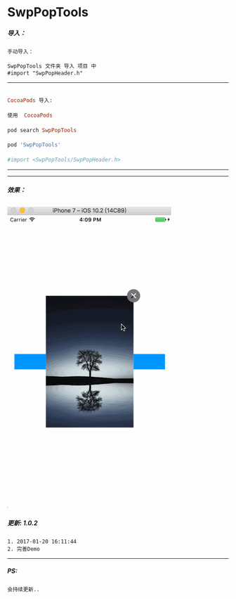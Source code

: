 # SwpPopTools


##### 导入：

```
手动导入：

SwpPopTools 文件夹 导入 项目 中
#import "SwpPopHeader.h"
```
---

```ruby

CocoaPods 导入:

使用  CocoaPods

pod search SwpPopTools

pod 'SwpPopTools'

#import <SwpPopTools/SwpPopHeader.h>

```
---

---
##### 效果：
![(图片轮播效果)](https://raw.githubusercontent.com/swp-song/SwpPopTools/master/Screenshot/SwpPopTools.gif)
---

##### 更新: 1.0.2

```
1. 2017-01-20 16:11:44
2. 完善Demo

```

---

##### PS:
```
会持续更新..
```

